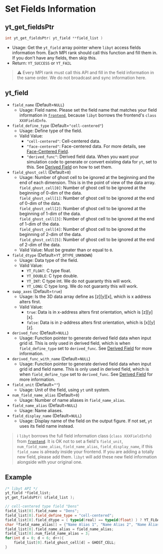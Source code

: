 # Set Fields Information
## yt\_get\_fieldsPtr
```cpp
int yt_get_fieldsPtr( yt_field **field_list )
```
- Usage: Get the `yt_field` array pointer where `libyt` access fields information from. Each MPI rank should call this function and fill them in. If you don't have any fields, then skip this.
- Return: `YT_SUCCESS` or `YT_FAIL`

> :warning: Every MPI rank must call this API and fill in the field information in the same order. We do not broadcast and sync information here.

## yt_field
- `field_name` (Default=`NULL`)
  - Usage: Field name. Please set the field name that matches your field information in [`frontend`](./SetYTParameter.md#yt_param_yt), because `libyt` borrows the frontend's `class XXXFieldInfo`.
- `field_define_type` (Default=`"cell-centered"`)
  - Usage: Define type of the field.
  - Valid Value:
    - `"cell-centered"`: Cell-centered data.
    - `"face-centered"`: Face-centered data. For more details, see [Face-Centered Field](./FaceCenteredField.md).
    - `"derived_func"`: Derived field data. When you want your simulation code to generate or convert existing data for `yt`, set to this. See [Derived Field](./DerivedField.md) on how to set them.
- `field_ghost_cell` (Default=`0`)
  - Usage: Number of ghost cell to be ignored at the beginning and the end of each dimension. This is in the point of view of the data array. <br>
    `field_ghost_cell[0]`: Number of ghost cell to be ignored at the beginning of 0-dim of the data.<br>
    `field_ghost_cell[1]`: Number of ghost cell to be ignored at the end of 0-dim of the data.<br>
    `field_ghost_cell[2]`: Number of ghost cell to be ignored at the beginning of 1-dim of the data.<br>
    `field_ghost_cell[3]`: Number of ghost cell to be ignored at the end of 1-dim of the data.<br>
    `field_ghost_cell[4]`: Number of ghost cell to be ignored at the beginning of 2-dim of the data.<br>
    `field_ghost_cell[5]`: Number of ghost cell to be ignored at the end of 2-dim of the data.<br>
  - Valid Value: Must be greater than or equal to `0`.
- `field_dtype` (Default=`YT_DTYPE_UNKNOWN`)
  - Usage: Data type of the field.
  - Valid Value: 
    - `YT_FLOAT`: C type float.
    - `YT_DOUBLE`: C type double.
    - `YT_INT`: C type int. We do not guaranty this will work.
    - `YT_LONG`: C type long. We do not guaranty this will work.
- `swap_axes` (Default=`true`)
  - Usage: Is the 3D data array define as [z][y][x], which is x address alters first.
  - Valid Value:
    - `true`: Data is in x-address alters first orientation, which is [z][y][x].
    - `false`: Data is in z-address alters first orientation, which is [x][y][z].
- `derived_func` (Default=`NULL`)
  - Usage: Function pointer to generate derived field data when input grid id. This is only used in derived field, which is when `field_define_type` set to `derived_func`. See [Derived Field](./DerivedField.md) for more information.
- `derived_func_with_name` (Default=`NULL`)
  - Usage: Function pointer to generate derived field data when input grid id and field name. This is only used in derived field, which is when `field_define_type` set to `derived_func`. See [Derived Field](./DerivedField.md) for more information.
- `field_unit` (Default=`""`)
  - Usage: Unit of the field, using `yt` unit system.
- `num_field_name_alias` (Default=`0`)
  - Usage: Number of name aliases in `field_name_alias`.
- `field_name_alias` (Default=`NULL`)
  - Usage: Name aliases.
- `field_display_name` (Default=`NULL`)
  - Usage: Display name of the field on the output figure. If not set, `yt` uses its field name instead.

> :information_source: `libyt` borrows the full field information class (`class XXXFieldInfo`) from [`frontend`](./SetYTParameter.md#yt_param_yt). It is OK not to set a field's `field_unit`, `num_field_name_alias`, `field_name_alias`, `field_display_name`, if this `field_name` is already inside your frontend.
> If you are adding a totally new field, please add them. `libyt` will add these new field information alongside with your original one.

## Example
```cpp
/* libyt API */  
yt_field *field_list;  
yt_get_fieldsPtr( &field_list );

// cell-centered type field "Dens" 
field_list[0].field_name = "Dens";  
field_list[0].field_define_type = "cell-centered";  
field_list[0].field_dtype = ( typeid(real) == typeid(float) ) ? YT_FLOAT : YT_DOUBLE;  
char *field_name_alias[] = {"Name Alias 1", "Name Alias 2", "Name Alias 3"};  
field_list[0].field_name_alias = field_name_alias;  
field_list[0].num_field_name_alias = 3;  
for(int d = 0; d < 6; d++){
    field_list[0].field_ghost_cell[d] = GHOST_CELL;  
}
```
